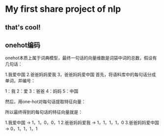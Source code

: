 # My first share project of nlp

## that's cool!

## onehot编码
onehot本质上属于词典模型，最终一句话的向量维数是词袋中词的总数，假设有几句话：

1.我爱中国
2.爸爸妈妈爱我
3，爸爸妈妈爱中国
首先，将语料库中的每句话分成单词，并编号：

1：我      2：爱      3：爸爸      4：妈妈      5：中国

然后，用one-hot对每句话提取特征向量：

所以最终得到的每句话的特征向量就是：

1.我爱中国 -> 1，1，0，0，1
2.爸爸妈妈爱我 -> 1，1，1，1，0
3.爸爸妈妈爱中国 -> 0，1，1，1，1
